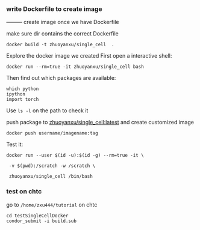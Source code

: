 ### write Dockerfile to create image

——— create image once we have Dockerfile

make sure dir contains the correct Dockerfile

```
docker build -t zhuoyanxu/single_cell  .
```


Explore the docker image we created
First open a interactive shell:

```
docker run --rm=true -it zhuoyanxu/single_cell bash
```

Then find out which packages are available:

```
which python
ipython
import torch
```

Use `ls -l` on the path to check it

push package to [zhuoyanxu/single_cell:latest](https://hub.docker.com/repository/docker/zhuoyanxu/single_cell) and create customized image
 
 ```
 docker push username/imagename:tag
 ```

Test it:

```
docker run --user $(id -u):$(id -g) --rm=true -it \

 -v $(pwd):/scratch -w /scratch \

 zhuoyanxu/single_cell /bin/bash
```

### test on chtc

go to ```/home/zxu444/tutorial``` on chtc
```
cd testSingleCellDocker
condor_submit -i build.sub
```






